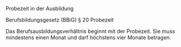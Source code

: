 Probezeit in der Ausbildung 

Berufsbildungsgesetz (BBiG)
§ 20 Probezeit

Das Berufsausbildungsverhältnis beginnt mit der Probezeit. Sie muss mindestens einen Monat und darf höchstens vier Monate betragen.